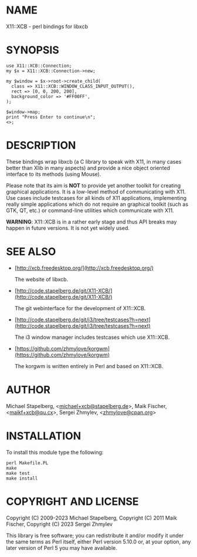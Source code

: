 # NAME

X11::XCB - perl bindings for libxcb

# SYNOPSIS

    use X11::XCB::Connection;
    my $x = X11::XCB::Connection->new;

    my $window = $x->root->create_child(
      class => X11::XCB::WINDOW_CLASS_INPUT_OUTPUT(),
      rect => [0, 0, 200, 200],
      background_color => '#FF00FF',
    );

    $window->map;
    print "Press Enter to continue\n";
    <>;

# DESCRIPTION

These bindings wrap libxcb (a C library to speak with X11, in many cases better
than Xlib in many aspects) and provide a nice object oriented interface to its
methods (using Mouse).

Please note that its aim is **NOT** to provide yet another toolkit for creating
graphical applications. It is a low-level method of communicating with X11. Use
cases include testcases for all kinds of X11 applications, implementing really
simple applications which do not require an graphical toolkit (such as GTK, QT,
etc.) or command-line utilities which communicate with X11.

**WARNING**: X11::XCB is in a rather early stage and thus API breaks may happen
in future versions. It is not yet widely used.

# SEE ALSO

- [http://xcb.freedesktop.org/](http://xcb.freedesktop.org/)

    The website of libxcb.

- [http://code.stapelberg.de/git/X11-XCB/](http://code.stapelberg.de/git/X11-XCB/)

    The git webinterface for the development of X11::XCB.

- [http://code.stapelberg.de/git/i3/tree/testcases?h=next](http://code.stapelberg.de/git/i3/tree/testcases?h=next)

    The i3 window manager includes testcases which use X11::XCB.

- [https://github.com/zhmylove/korgwm](https://github.com/zhmylove/korgwm)

    The korgwm is written entirely in Perl and based on X11::XCB.

# AUTHOR

Michael Stapelberg, &lt;michael+xcb@stapelberg.de>,
Maik Fischer, &lt;maikf+xcb@qu.cx>,
Sergei Zhmylev, &lt;zhmylove@cpan.org>

# INSTALLATION

To install this module type the following:

    perl Makefile.PL
    make
    make test
    make install

# COPYRIGHT AND LICENSE

Copyright (C) 2009-2023 Michael Stapelberg,
Copyright (C) 2011 Maik Fischer,
Copyright (C) 2023 Sergei Zhmylev

This library is free software; you can redistribute it and/or modify
it under the same terms as Perl itself, either Perl version 5.10.0 or,
at your option, any later version of Perl 5 you may have available.
